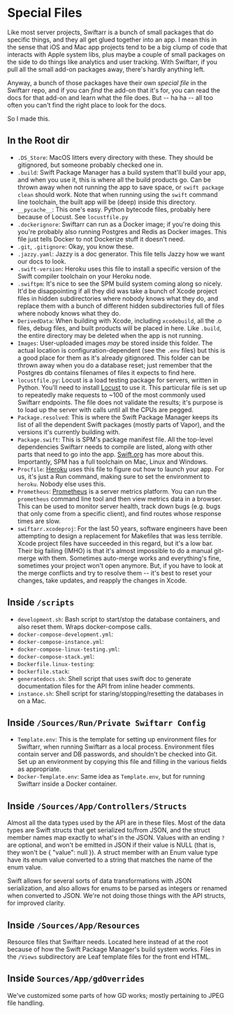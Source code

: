 Special Files
=============

Like most server projects, Swiftarr is a bunch of small packages that do specific things, and they all get glued together into an app. I mean this in the sense that iOS and Mac app projects tend to be a big clump of code that interacts with Apple system libs, plus maybe a couple of small packages on the side to do things like analytics and user tracking. With Swiftarr, if you pull all the small add-on packages away, there's hardly anything left.

Anyway, a bunch of those packages have their own *special file* in the Swiftarr repo, and if you can *find* the add-on that it's for, you can read the docs for that add-on and learn what the file does. But -- ha ha -- all too often you can't find the right place to look for the docs.

So I made this.

## In the Root dir

- `.DS_Store`: MacOS litters every directory with these. They should be gitignored, but someone probably checked one in.
- `.build`: Swift Package Manager has a build system that'll build your app, and when you use it, this is where all the build products go. Can be thrown away when not running the app to save space, or `swift package clean` should work. Note that when running using the `swift` command line toolchain, the built app will be (deep) inside this directory.
- `__pycache__`: This one's easy. Python bytecode files, probably here because of Locust. See `locustfile.py`
- `.dockerignore`: Swiftarr can run as a Docker image; if you're doing this you're probably also running Postgres and Redis as Docker images. This file just tells Docker to not Dockerize stuff it doesn't need.
- `.git`, `.gitignore`: Okay, you know these.
- `.jazzy.yaml`: Jazzy is a doc generator. This file tells Jazzy how we want our docs to look.
- `.swift-version`: Heroku uses this file to install a specific version of the Swift compiler toolchain on your Heroku node.
- `.swiftpm`: It's nice to see the SPM build system coming along so nicely. It'd be disappointing if all they did was take a bunch of Xcode project files in hidden subdirectories where nobody knows what they do, and replace them with a bunch of different hidden subdirectories full of files where nobody knows what they do.
- `DerivedData`: When building with Xcode, including `xcodebuild`, all the .o files, debug files, and built products will be placed in here. Like `.build`, the entire directory may be deleted when the app is not running.
- `Images`: User-uploaded images *may* be stored inside this folder. The actual location is configuration-dependent (see the `.env` files) but this is a good place for them as it's already gitignored. This folder can be thrown away when you do a database reset; just remember that the Postgres db contains filenames of files it expects to find here.
- `locustfile.py`: Locust is a load testing package for servers, written in Python. You'll need to install [Locust](http://locust.io) to use it. This particular file is set up to repeatedly make requests to ~100 of the most commonly used Swiftarr endpoints. The file does not validate the results; it's purpose is to load up the server with calls until all the CPUs are pegged.
- `Package.resolved`: This is where the Swift Package Manager keeps its list of all the dependent Swift packages (mostly parts of Vapor), and the versions it's currently building with.
- `Package.swift`: This is SPM's package manifest file. All the top-level dependencies Swiftarr needs to compile are listed, along with other parts that need to go into the app. [Swift.org](http://www.swift.org) has more about this. Importantly, SPM has a full toolchain on Mac, Linux and Windows.
- `Procfile`: [Heroku](http://heroku.com) uses this file to figure out how to launch your app. For us, it's just a Run command, making sure to set the environment to `heroku`. Nobody else uses this.
- `Prometheus`: [Prometheus](https://prometheus.io) is a server metrics platform. You can run the `prometheus` command line tool and then view metrics data in a browser. This can be used to monitor server health, track down bugs (e.g. bugs that only come from a specific client), and find routes whose response times are slow.
- `swiftarr.xcodeproj`: For the last 50 years, software engineers have been attempting to design a replacement for Makefiles that was less terrible. Xcode project files have succeeded in this regard, but it's a low bar. Their big failing (IMHO) is that it's almost impossible to do a manual git-merge with them. Sometimes auto-merge works and everything's fine, sometimes your project won't open anymore. But, if you have to look at the merge conflicts and try to resolve them -- it's best to reset your changes, take updates, and reapply the changes in Xcode.

## Inside `/scripts`

- `development.sh`: Bash script to start/stop the database containers, and also reset them. Wraps docker-compose calls.
- `docker-compose-development.yml`: 
- `docker-compose-instance.yml`:
- `docker-compose-linux-testing.yml`:
- `docker-compose-stack.yml`:
- `Dockerfile.linux-testing`:
- `Dockerfile.stack`:
- `generatedocs.sh`: Shell script that uses swift doc to generate documentation files for the API from inline header comments.
- `instance.sh`: Shell script for staring/stopping/resetting the databases in on a Mac.

## Inside `/Sources/Run/Private Swiftarr Config`

- `Template.env`: This is the template for setting up environment files for Swiftarr, when running Swiftarr as a local process. Environment files contain server and DB passwords, and shouldn't be checked into Git. Set up an environment by copying this file and filling in the various fields as appropriate.
- `Docker-Template.env`: Same idea as `Template.env`, but for running Swiftarr inside a Docker container.

## Inside `/Sources/App/Controllers/Structs`

Almost all the data types used by the API are in these files. Most of the data types are Swift structs that get serialized to/from JSON, and the struct member names map exactly to what's in the JSON. Values with an ending `?` are optional, and won't be emitted in JSON if their value is NULL (that is, they won't be { "value": null }). A struct member with an Enum value type have its enum value converted to a string that matches the name of the enum value.

Swift allows for several sorts of data transformations with JSON serialization, and also allows for enums to be parsed as integers or renamed when converted to JSON. We're not doing those things with the API structs, for improved clarity.

## Inside `/Sources/App/Resources`

Resource files that Swiftarr needs. Located here instead of at the root because of how the Swift Package Manager's build system works. Files in the `/Views` subdirectory are Leaf template files for the front end HTML.

## Inside `Sources/App/gdOverrides`

We've customized some parts of how GD works; mostly pertaining to JPEG file handling.
